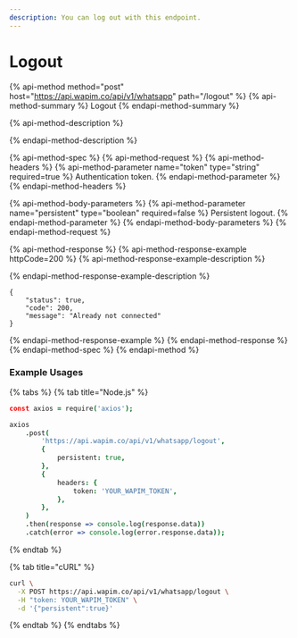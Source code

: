 ```yaml
---
description: You can log out with this endpoint.
---
```


# Logout

{% api-method method="post" host="https://api.wapim.co/api/v1/whatsapp" path="/logout" %}
{% api-method-summary %}
Logout
{% endapi-method-summary %}

{% api-method-description %}

{% endapi-method-description %}

{% api-method-spec %}
{% api-method-request %}
{% api-method-headers %}
{% api-method-parameter name="token" type="string" required=true %}
Authentication token.
{% endapi-method-parameter %}
{% endapi-method-headers %}

{% api-method-body-parameters %}
{% api-method-parameter name="persistent" type="boolean" required=false %}
Persistent logout.
{% endapi-method-parameter %}
{% endapi-method-body-parameters %}
{% endapi-method-request %}

{% api-method-response %}
{% api-method-response-example httpCode=200 %}
{% api-method-response-example-description %}

{% endapi-method-response-example-description %}

```
{
	"status": true,
	"code": 200,
	"message": "Already not connected"
}
```
{% endapi-method-response-example %}
{% endapi-method-response %}
{% endapi-method-spec %}
{% endapi-method %}

### Example Usages

{% tabs %}
{% tab title="Node.js" %}
```coffeescript
const axios = require('axios');

axios
	.post(
		'https://api.wapim.co/api/v1/whatsapp/logout',
		{
			persistent: true,
		},
		{
			headers: {
				token: 'YOUR_WAPIM_TOKEN',
			},
		},
	)
	.then(response => console.log(response.data))
	.catch(error => console.log(error.response.data));

```
{% endtab %}

{% tab title="cURL" %}
```bash
curl \
  -X POST https://api.wapim.co/api/v1/whatsapp/logout \
  -H "token: YOUR_WAPIM_TOKEN" \
  -d '{"persistent":true}'
```
{% endtab %}
{% endtabs %}

